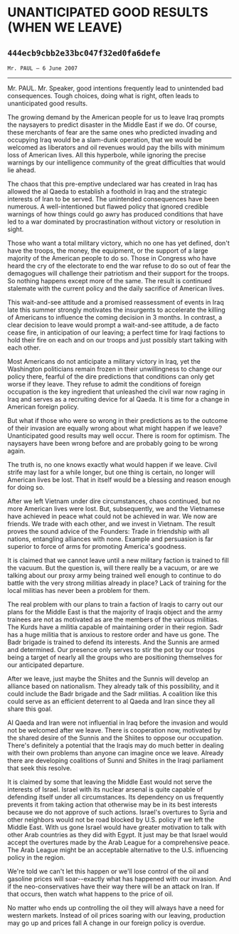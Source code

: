 # UNANTICIPATED GOOD RESULTS (WHEN WE LEAVE)
## `444ecb9cbb2e33bc047f32ed0fa6defe`
`Mr. PAUL — 6 June 2007`

---


Mr. PAUL. Mr. Speaker, good intentions frequently lead to unintended 
bad consequences. Tough choices, doing what is right, often leads to 
unanticipated good results.

The growing demand by the American people for us to leave Iraq 
prompts the naysayers to predict disaster in the Middle East if we do. 
Of course, these merchants of fear are the same ones who predicted 
invading and occupying Iraq would be a slam-dunk operation, that we 
would be welcomed as liberators and oil revenues would pay the bills 
with minimum loss of American lives. All this hyperbole, while ignoring 
the precise warnings by our intelligence community of the great 
difficulties that would lie ahead.

The chaos that this pre-emptive undeclared war has created in Iraq 
has allowed the al Qaeda to establish a foothold in Iraq and the 
strategic interests of Iran to be served. The unintended consequences 
have been numerous. A well-intentioned but flawed policy that ignored 
credible warnings of how things could go awry has produced conditions 
that have led to a war dominated by procrastination without victory or 
resolution in sight.

Those who want a total military victory, which no one has yet 
defined, don't have the troops, the money, the equipment, or the 
support of a large majority of the American people to do so. Those in 
Congress who have heard the cry of the electorate to end the war refuse 
to do so out of fear the demagogues will challenge their patriotism and 
their support for the troops. So nothing happens except more of the 
same. The result is continued stalemate with the current policy and the 
daily sacrifice of American lives.

This wait-and-see attitude and a promised reassessment of events in 
Iraq late this summer strongly motivates the insurgents to accelerate 
the killing of Americans to influence the coming decision in 3 months. 
In contrast, a clear decision to leave would prompt a wait-and-see 
attitude, a de facto cease fire, in anticipation of our leaving; a 
perfect time for Iraqi factions to hold their fire on each and on our 
troops and just possibly start talking with each other.

Most Americans do not anticipate a military victory in Iraq, yet the 
Washington politicians remain frozen in their unwillingness to change 
our policy there, fearful of the dire predictions that conditions can 
only get worse if they leave. They refuse to admit the conditions of 
foreign occupation is the key ingredient that unleashed the civil war 
now raging in Iraq and serves as a recruiting device for al Qaeda. It 
is time for a change in American foreign policy.

But what if those who were so wrong in their predictions as to the 
outcome of their invasion are equally wrong about what might happen if 
we leave? Unanticipated good results may well occur. There is room for 
optimism. The naysayers have been wrong before and are probably going 
to be wrong again.

The truth is, no one knows exactly what would happen if we leave. 
Civil strife may last for a while longer, but one thing is certain, no 
longer will American lives be lost. That in itself would be a blessing 
and reason enough for doing so.

After we left Vietnam under dire circumstances, chaos continued, but 
no more American lives were lost. But, subsequently, we and the 
Vietnamese have achieved in peace what could not be achieved in war. We 
now are friends. We trade with each other, and we invest in Vietnam. 
The result proves the sound advice of the Founders: Trade in friendship 
with all nations, entangling alliances with none. Example and 
persuasion is far superior to force of arms for promoting America's 
goodness.

It is claimed that we cannot leave until a new military faction is 
trained to fill the vacuum. But the question is, will there really be a 
vacuum, or are we talking about our proxy army being trained well 
enough to continue to do battle with the very strong militias already 
in place? Lack of training for the local militias has never been a 
problem for them.

The real problem with our plans to train a faction of Iraqis to carry 
out our plans for the Middle East is that the majority of Iraqis object 
and the army trainees are not as motivated as are the members of the 
various militias. The Kurds have a militia capable of maintaining order 
in their region. Sadr has a huge militia that is anxious to restore 
order and have us gone. The Badr brigade is trained to defend its 
interests. And the Sunnis are armed and determined. Our presence only 
serves to stir the pot by our troops being a target of nearly all the 
groups who are positioning themselves for our anticipated departure.

After we leave, just maybe the Shiites and the Sunnis will develop an 
alliance based on nationalism. They already talk of this possibility, 
and it could include the Badr brigade and the Sadr militias. A 
coalition like this could serve as an efficient deterrent to al Qaeda 
and Iran since they all share this goal.

Al Qaeda and Iran were not influential in Iraq before the invasion 
and would not be welcomed after we leave. There is cooperation now, 
motivated by the shared desire of the Sunnis and the Shiites to oppose 
our occupation. There's definitely a potential that the Iraqis may do 
much better in dealing with their own problems than anyone can imagine 
once we leave. Already there are developing coalitions of Sunni and 
Shiites in the Iraqi parliament that seek this resolve.

It is claimed by some that leaving the Middle East would not serve 
the interests of Israel. Israel with its nuclear arsenal is quite 
capable of defending itself under all circumstances. Its dependency on 
us frequently prevents it from taking action that otherwise may be in 
its best interests because we do not approve of such actions. Israel's 
overtures to Syria and other neighbors would not be road blocked by 
U.S. policy if we left the Middle East. With us gone Israel would have 
greater motivation to talk with other Arab countries as they did with 
Egypt. It just may be that Israel would accept the overtures made by 
the Arab League for a comprehensive peace. The Arab League might be an 
acceptable alternative to the U.S. influencing policy in the region.

We're told we can't let this happen or we'll lose control of the oil 
and gasoline prices will soar--exactly what has happened with our 
invasion. And if the neo-conservatives have their way there will be an 
attack on Iran. If that occurs, then watch what happens to the price of 
oil.

No matter who ends up controlling the oil they will always have a 
need for western markets. Instead of oil prices soaring with our 
leaving, production may go up and prices fall A change in our foreign 
policy is overdue.



